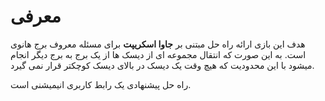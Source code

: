 # معرفی

هدف این بازی ارائه راه حل مبتنی بر **جاوا اسکریپت** برای مسئله معروف برج هانوی است.  به این صورت که انتقال مجموعه ای از دیسک ها از یک برج به برج دیگر انجام میشود با این محدودیت که هیچ وقت یک دیسک در بالای دیسک کوچکتر قرار نمی گیرد.

راه حل پیشنهادی یک رابط کاربری انیمیشنی است.